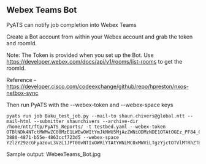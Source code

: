 ## Webex Teams Bot
PyATS can notify job completion into Webex Teams

Create a Bot account from within your Webex account and grab the token and roomId.

Note: 
The Token is provided when you set up the Bot.
Use https://developer.webex.com/docs/api/v1/rooms/list-rooms to get the roomId.

Reference - https://developer.cisco.com/codeexchange/github/repo/hpreston/nxos-netbox-sync

Then run PyATS with the --webex-token and --webex-space keys

```
pyats run job Baku_test_job.py --mail-to shaun.chivers@global.ntt --mail-html --submitter shaunchivers --archive-dir /home/ntt/ftp/PyATS_Reports/ -t testbed.yaml --webex-token OTBlNDk4NTctMWMwZC00MzE1LWEwOWItYmJkNWU5MjAzZWNiODMzNDE1OTAtOGEz_PF84_0198f08a-3880-4871-b55e-4863ccf723d5 --webex-space Y2lzY29zcGFyazovL3VzL1JPT00vNTIxOWRiYTAtYWNiMC0xMWViLTgzYjctOTVlMTRhZTBhYTE3
```
Sample output: WebexTeams_Bot.jpg